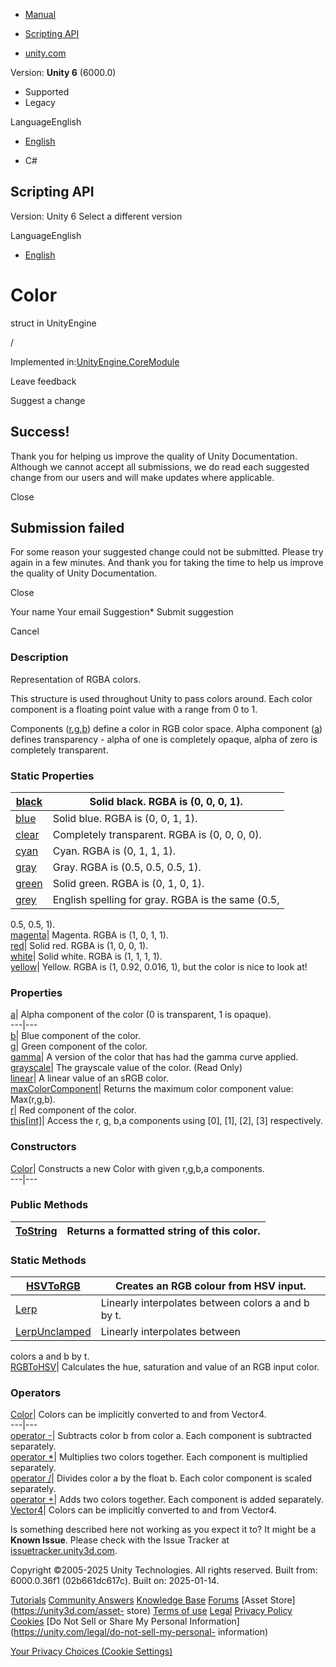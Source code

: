 [ ]()

  * [Manual](../Manual/index.html)
  * [Scripting API](../ScriptReference/index.html)

  * [unity.com](https://unity.com/)

Version: **Unity 6** (6000.0)

  * Supported
  * Legacy

LanguageEnglish

  * [English]()

  * C#

[ ](https://docs.unity3d.com)

## Scripting API

Version: Unity 6 Select a different version

LanguageEnglish

  * [English]()

# Color

struct in UnityEngine

/

Implemented in:[UnityEngine.CoreModule](UnityEngine.CoreModule.html)

Leave feedback

Suggest a change

## Success!

Thank you for helping us improve the quality of Unity Documentation. Although
we cannot accept all submissions, we do read each suggested change from our
users and will make updates where applicable.

Close

## Submission failed

For some reason your suggested change could not be submitted. Please <a>try
again</a> in a few minutes. And thank you for taking the time to help us
improve the quality of Unity Documentation.

Close

Your name Your email Suggestion* Submit suggestion

Cancel

[ ]()

### Description

Representation of RGBA colors.

This structure is used throughout Unity to pass colors around. Each color
component is a floating point value with a range from 0 to 1.  
  
Components ([r](Color-r.html),[g](Color-g.html),[b](Color-b.html)) define a
color in RGB color space. Alpha component ([a](Color-a.html)) defines
transparency - alpha of one is completely opaque, alpha of zero is completely
transparent.

### Static Properties

[black](Color-black.html)| Solid black. RGBA is (0, 0, 0, 1).  
---|---  
[blue](Color-blue.html)| Solid blue. RGBA is (0, 0, 1, 1).  
[clear](Color-clear.html)| Completely transparent. RGBA is (0, 0, 0, 0).  
[cyan](Color-cyan.html)| Cyan. RGBA is (0, 1, 1, 1).  
[gray](Color-gray.html)| Gray. RGBA is (0.5, 0.5, 0.5, 1).  
[green](Color-green.html)| Solid green. RGBA is (0, 1, 0, 1).  
[grey](Color-grey.html)| English spelling for gray. RGBA is the same (0.5,
0.5, 0.5, 1).  
[magenta](Color-magenta.html)| Magenta. RGBA is (1, 0, 1, 1).  
[red](Color-red.html)| Solid red. RGBA is (1, 0, 0, 1).  
[white](Color-white.html)| Solid white. RGBA is (1, 1, 1, 1).  
[yellow](Color-yellow.html)| Yellow. RGBA is (1, 0.92, 0.016, 1), but the
color is nice to look at!  
  
### Properties

[a](Color-a.html)| Alpha component of the color (0 is transparent, 1 is
opaque).  
---|---  
[b](Color-b.html)| Blue component of the color.  
[g](Color-g.html)| Green component of the color.  
[gamma](Color-gamma.html)| A version of the color that has had the gamma curve
applied.  
[grayscale](Color-grayscale.html)| The grayscale value of the color. (Read
Only)  
[linear](Color-linear.html)| A linear value of an sRGB color.  
[maxColorComponent](Color-maxColorComponent.html)| Returns the maximum color
component value: Max(r,g,b).  
[r](Color-r.html)| Red component of the color.  
[this[int]](Color.Index_operator.html)| Access the r, g, b,a components using
[0], [1], [2], [3] respectively.  
  
### Constructors

[Color](Color-ctor.html)| Constructs a new Color with given r,g,b,a
components.  
---|---  
  
### Public Methods

[ToString](Color.ToString.html)| Returns a formatted string of this color.  
---|---  
  
### Static Methods

[HSVToRGB](Color.HSVToRGB.html)| Creates an RGB colour from HSV input.  
---|---  
[Lerp](Color.Lerp.html)| Linearly interpolates between colors a and b by t.  
[LerpUnclamped](Color.LerpUnclamped.html)| Linearly interpolates between
colors a and b by t.  
[RGBToHSV](Color.RGBToHSV.html)| Calculates the hue, saturation and value of
an RGB input color.  
  
### Operators

[Color](Color-operator_Vector4.html)| Colors can be implicitly converted to
and from Vector4.  
---|---  
[operator -](Color-operator_subtract.html)| Subtracts color b from color a.
Each component is subtracted separately.  
[operator *](Color-operator_multiply.html)| Multiplies two colors together.
Each component is multiplied separately.  
[operator /](Color-operator_divide.html)| Divides color a by the float b. Each
color component is scaled separately.  
[operator +](Color-operator_add.html)| Adds two colors together. Each
component is added separately.  
[Vector4](Color-operator_Color.html)| Colors can be implicitly converted to
and from Vector4.  
  
Is something described here not working as you expect it to? It might be a
**Known Issue**. Please check with the Issue Tracker at
[issuetracker.unity3d.com](https://issuetracker.unity3d.com).

Copyright ©2005-2025 Unity Technologies. All rights reserved. Built from:
6000.0.36f1 (02b661dc617c). Built on: 2025-01-14.

[Tutorials](https://unity3d.com/learn) [Community
Answers](https://answers.unity3d.com) [Knowledge
Base](https://support.unity3d.com/hc/en-us)
[Forums](https://forum.unity3d.com) [Asset Store](https://unity3d.com/asset-
store) [Terms of use](https://docs.unity3d.com/Manual/TermsOfUse.html)
[Legal](https://unity.com/legal) [Privacy
Policy](https://unity.com/legal/privacy-policy)
[Cookies](https://unity.com/legal/cookie-policy) [Do Not Sell or Share My
Personal Information](https://unity.com/legal/do-not-sell-my-personal-
information)

[Your Privacy Choices (Cookie Settings)](javascript:void\(0\);)

